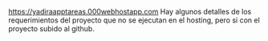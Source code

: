 https://yadiraapptareas.000webhostapp.com
Hay algunos detalles de los requerimientos del proyecto que no se ejecutan en el hosting, pero si con el proyecto subido al github.
